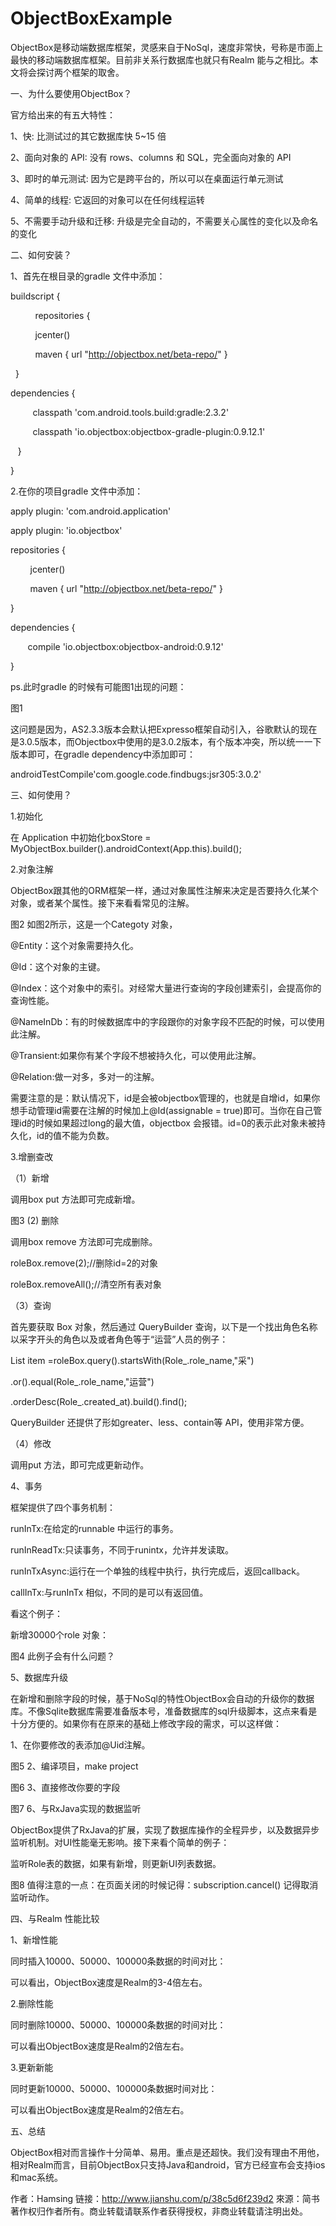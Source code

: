 # ObjectBoxExample
ObjectBox是移动端数据库框架，灵感来自于NoSql，速度非常快，号称是市面上最快的移动端数据库框架。目前非关系行数据库也就只有Realm 能与之相比。本文将会探讨两个框架的取舍。

一、为什么要使用ObjectBox？

官方给出来的有五大特性：

1、快: 比测试过的其它数据库快 5~15 倍

2、面向对象的 API: 没有 rows、columns 和 SQL，完全面向对象的 API

3、即时的单元测试: 因为它是跨平台的，所以可以在桌面运行单元测试

4、简单的线程: 它返回的对象可以在任何线程运转

5、不需要手动升级和迁移: 升级是完全自动的，不需要关心属性的变化以及命名的变化

二、如何安装？

1、首先在根目录的gradle 文件中添加：

buildscript {

          repositories {

          jcenter()

          maven { url "http://objectbox.net/beta-repo/" }

  }

dependencies {

         classpath 'com.android.tools.build:gradle:2.3.2'

         classpath 'io.objectbox:objectbox-gradle-plugin:0.9.12.1'

   }

}

2.在你的项目gradle 文件中添加：

apply plugin: 'com.android.application'

apply plugin: 'io.objectbox'

repositories {

        jcenter()

        maven { url "http://objectbox.net/beta-repo/" }

}

dependencies {

       compile 'io.objectbox:objectbox-android:0.9.12'

}

ps.此时gradle 的时候有可能图1出现的问题：


图1


这问题是因为，AS2.3.3版本会默认把Expresso框架自动引入，谷歌默认的现在是3.0.5版本，而Objectbox中使用的是3.0.2版本，有个版本冲突，所以统一一下版本即可，在gradle dependency中添加即可：

androidTestCompile'com.google.code.findbugs:jsr305:3.0.2'

三、如何使用？

1.初始化

在 Application 中初始化boxStore = MyObjectBox.builder().androidContext(App.this).build();

2.对象注解

ObjectBox跟其他的ORM框架一样，通过对象属性注解来决定是否要持久化某个对象，或者某个属性。接下来看看常见的注解。




图2
如图2所示，这是一个Categoty 对象，

@Entity：这个对象需要持久化。

@Id：这个对象的主键。

@Index：这个对象中的索引。对经常大量进行查询的字段创建索引，会提高你的查询性能。

@NameInDb：有的时候数据库中的字段跟你的对象字段不匹配的时候，可以使用此注解。

@Transient:如果你有某个字段不想被持久化，可以使用此注解。

@Relation:做一对多，多对一的注解。

需要注意的是：默认情况下，id是会被objectbox管理的，也就是自增id，如果你想手动管理id需要在注解的时候加上@Id(assignable = true)即可。当你在自己管理id的时候如果超过long的最大值，objectbox 会报错。id=0的表示此对象未被持久化，id的值不能为负数。

3.增删查改

（1）新增

调用box put 方法即可完成新增。


图3
(2) 删除   

调用box remove 方法即可完成删除。

roleBox.remove(2);//删除id=2的对象

roleBox.removeAll();//清空所有表对象

（3）查询

首先要获取 Box 对象，然后通过 QueryBuilder 查询，以下是一个找出角色名称以采字开头的角色以及或者角色等于“运营”人员的例子：

List item =roleBox.query().startsWith(Role_.role_name,"采")

.or().equal(Role_.role_name,"运营")

.orderDesc(Role_.created_at).build().find();

QueryBuilder 还提供了形如greater、less、contain等 API，使用非常方便。

（4）修改

调用put 方法，即可完成更新动作。


4、事务

框架提供了四个事务机制：

runInTx:在给定的runnable 中运行的事务。

runInReadTx:只读事务，不同于runintx，允许并发读取。

runInTxAsync:运行在一个单独的线程中执行，执行完成后，返回callback。

callInTx:与runInTx 相似，不同的是可以有返回值。

看这个例子：

新增30000个role 对象：


图4
此例子会有什么问题？

5、数据库升级

在新增和删除字段的时候，基于NoSql的特性ObjectBox会自动的升级你的数据库。不像Sqlite数据库需要准备版本号，准备数据库的sql升级脚本，这点来看是十分方便的。如果你有在原来的基础上修改字段的需求，可以这样做：

1、在你要修改的表添加@Uid注解。


图5
2、编译项目，make project


图6
3、直接修改你要的字段


图7
6、与RxJava实现的数据监听

ObjectBox提供了RxJava的扩展，实现了数据库操作的全程异步，以及数据异步监听机制。对UI性能毫无影响。接下来看个简单的例子：

监听Role表的数据，如果有新增，则更新UI列表数据。


图8
值得注意的一点：在页面关闭的时候记得：subscription.cancel() 记得取消监听动作。

四、与Realm 性能比较

1、新增性能

同时插入10000、50000、100000条数据的时间对比：


可以看出，ObjectBox速度是Realm的3-4倍左右。



2.删除性能

同时删除10000、50000、100000条数据的时间对比：

可以看出ObjectBox速度是Realm的2倍左右。


3.更新新能

同时更新10000、50000、100000条数据时间对比：


可以看出ObjectBox速度是Realm的2倍左右。

五、总结

ObjectBox相对而言操作十分简单、易用。重点是还超快。我们没有理由不用他，相对Realm而言，目前ObjectBox只支持Java和android，官方已经宣布会支持ios 和mac系统。

作者：Hamsing
链接：http://www.jianshu.com/p/38c5d6f239d2
來源：简书
著作权归作者所有。商业转载请联系作者获得授权，非商业转载请注明出处。
